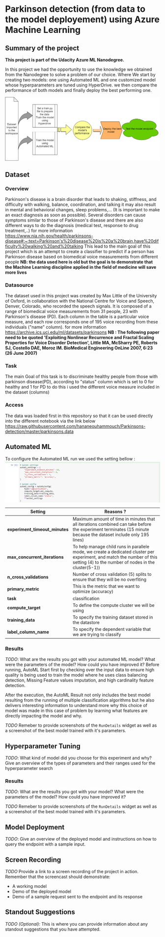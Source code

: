 
# Parkinson detection (from data to the model deployement) using Azure Machine Learning  

## Summary of the project
**This project is part of the Udacity Azure ML Nanodegree.**

In this project we had the opportunity to use the knowledge we obtained from the Nanodegree to solve a problem of our choice. 
Where We start by creating two models: one using Automated ML and one customized model whose hyperparameters are tuned using HyperDrive. we then compare the performance of both models and finally deploy the best performing one.

![Diagrame](Diagram.png "Diagrame")

## Dataset

### Overview
Parkinson's disease is a brain disorder that leads to shaking, stiffness, and difficulty with walking, balance, coordination, and talking it may also result in mental and behavioral changes, sleep problems,... (It is important to make an exact diagnosis as soon as possible). Several disorders can cause symptoms similar to those of Parkinson's disease and there are also different ways to do the diagnosis (medical test, response to drug treatment,..) for more information https://www.nia.nih.gov/health/parkinsons-disease#:~:text=Parkinson's%20disease%20is%20a%20brain,have%20difficulty%20walking%20and%20talking
This lead to the main goal of this project which is  an attempt to create a classifier to predict if a person has Parkinson disease based on biomedical voice measurements from different people
**NB: the data used here is old but the goal is to demonstrate that the Machine Learning discipline applied in the field of medicine will save more lives**

### Datasource
The dataset used in this project was created by Max Little of the University of Oxford, in collaboration with the National Centre for Voice and Speech, Denver, Colorado, who recorded the speech signals. It is composed of a range of biomedical voice measurements from 31 people, 23 with Parkinson's disease (PD). Each column in the table is a particular voice measure, and each row corresponds one of 195 voice recording from these individuals ("name" column). for more information https://archive.ics.uci.edu/ml/datasets/parkinsons
**NB : The following paper need to be quoted 'Exploiting Nonlinear Recurrence and Fractal Scaling Properties for Voice Disorder Detection', Little MA, McSharry PE, Roberts SJ, Costello DAE, Moroz IM. BioMedical Engineering OnLine 2007, 6:23 (26 June 2007)**

### Task
The main Goal of this task is to discriminate healthy people from those with parkinson disease(PD), according to "status" column which is set to 0 for healthy and 1 for PD to do this i used the different voice measure included in the dataset (columns)

### Access
The data was loaded first in this repository so that it can be used directly into the different notebook via the link below  https://raw.githubusercontent.com/hananeouhammouch/Parkinsons-detection/master/parkinsons.data

## Automated ML
To configure the Automated ML run we used the setting bellow :
![Automl_config](Automl_config.PNG "Automl_confige")

|Setting |Reasons ?|
|-|-|
|**experiment_timeout_minutes**|Maximum amount of time in minutes that all iterations combined can take before the experiment terminates (15 minute because the dataset include only 195 lines)|
|**max_concurrent_iterations**|To help manage child runs in parallele mode, we create a dedicated cluster per experiment, and match the number of this setting (4) to the number of nodes in the cluster(5-1))|
|**n_cross_validations**|Number of cross validation (5) splits to ensure that they will be no overfiting |
|**primary_metric**|This is the metric that we want to optimize (accuracy) |
|**task**|classification |
|**compute_target**|To define the compute cluster we will be using |
|**training_data**|To specify the training dataset stored in the datastore  |
|**label_column_name**|To specify the dependent variable that we are trying to classify |

### Results
*TODO*: What are the results you got with your automated ML model? What were the parameters of the model? How could you have improved it?
Before running, AutoML Start first by checking over the input data to ensure high quality is being used to train the model where he uses class balancing detection, Missing Feature values imputation, and high cardinality feature detection.

After the execution, the AutoML Result not only includes the best model resulting from the running of multiple classification algorithms but he also delivers interesting information to understand more why this choice of model was made in this case of problem by learning what features are directly impacting the model and why.

*TODO* Remeber to provide screenshots of the `RunDetails` widget as well as a screenshot of the best model trained with it's parameters.

## Hyperparameter Tuning
*TODO*: What kind of model did you choose for this experiment and why? Give an overview of the types of parameters and their ranges used for the hyperparameter search


### Results
*TODO*: What are the results you got with your model? What were the parameters of the model? How could you have improved it?

*TODO* Remeber to provide screenshots of the `RunDetails` widget as well as a screenshot of the best model trained with it's parameters.

## Model Deployment
*TODO*: Give an overview of the deployed model and instructions on how to query the endpoint with a sample input.

## Screen Recording
*TODO* Provide a link to a screen recording of the project in action. Remember that the screencast should demonstrate:
- A working model
- Demo of the deployed  model
- Demo of a sample request sent to the endpoint and its response

## Standout Suggestions
*TODO (Optional):* This is where you can provide information about any standout suggestions that you have attempted.
